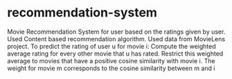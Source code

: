 # recommendation-system
Movie Recommendation System for user based on the ratings given by user. Used Content based recommendation algorithm. Used data from MovieLens project. To predict the rating of user u for movie i: Compute the weighted average rating for every other movie that u has rated.  Restrict this weighted average to movies that have a positive cosine similarity with movie i. The weight for movie m corresponds to the cosine similarity between m and i


